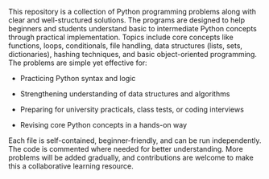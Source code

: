This repository is a collection of Python programming problems along with clear and well-structured solutions. The programs are designed to help beginners and students understand basic to intermediate Python concepts through practical implementation. Topics include core concepts like functions, loops, conditionals, file handling, data structures (lists, sets, dictionaries), hashing techniques, and basic object-oriented programming.
The problems are simple yet effective for:

* Practicing Python syntax and logic

* Strengthening understanding of data structures and algorithms

* Preparing for university practicals, class tests, or coding interviews

* Revising core Python concepts in a hands-on way


Each file is self-contained, beginner-friendly, and can be run independently. The code is commented where needed for better understanding. More problems will be added gradually, and contributions are welcome to make this a collaborative learning resource.
